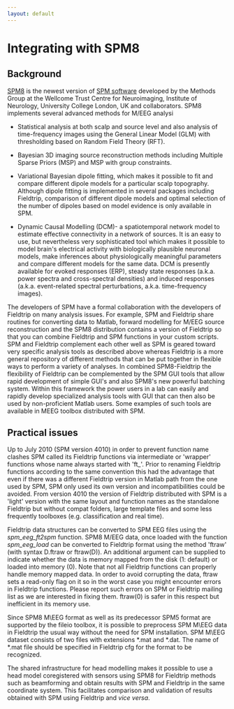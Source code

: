 ```yaml
---
layout: default
---
```


# Integrating with SPM8

## Background

[SPM8](http://www.fil.ion.ucl.ac.uk/spm/software/spm8b/) is the newest version of [SPM software](http://www.fil.ion.ucl.ac.uk/spm/) developed by the Methods Group at the Wellcome Trust Centre for Neuroimaging, Institute of Neurology, University College London, UK and collaborators. SPM8 implements several advanced methods for M/EEG analysi

*  Statistical analysis at both scalp and source level and also analysis of time-frequency images using the General Linear Model (GLM) with thresholding based on Random Field Theory (RFT).

*  Bayesian 3D imaging source reconstruction methods including Multiple Sparse Priors (MSP) and MSP with group constraints.

*  Variational Bayesian dipole fitting, which makes it possible to fit and compare different dipole models for a particular scalp topography. Although dipole fitting is implemented in several packages including Fieldtrip, comparison of different dipole models and optimal selection of the number of dipoles based on model evidence is only available in SPM. 

*  Dynamic Causal Modelling (DCM)- a spatiotemporal network model to estimate effective connectivity in a network of sources. It is an easy to use, but nevertheless very sophisticated tool which makes it possible to model brain's electrical activity with biologically plausible neuronal models, make inferences about physiologically meaningful parameters and compare different models for the same data. DCM is presently available for evoked responses (ERP), steady state responses (a.k.a. power spectra and cross-spectral densities) and induced responses (a.k.a. event-related spectral perturbations, a.k.a. time-frequency images).

The developers of SPM have a formal collaboration with the developers of Fieldtrip on many analysis issues. For example, SPM and Fieldtrip share routines for converting data to Matlab, forward modelling for M/EEG source reconstruction and the SPM8 distribution contains a version of Fieldtrip so that you can combine Fieldtrip and SPM  functions in your custom scripts. SPM and Fieldtrip complement each other well as SPM is geared toward very specific analysis tools as described above whereas Fieldtrip is a more general repository of different methods that can be put together in flexible ways to perform a variety of analyses. In combined SPM8-Fieldtrip the flexibility of Fieldtrip can be complemented by the SPM GUI tools that allow rapid development of simple GUI's and also SPM8's new powerful batching system. Within this framework the power users in a lab
can easily and rapidly develop specialized analysis tools with GUI that can then  also be used by non-proficient Matlab users. Some examples of such tools are available in MEEG toolbox distributed with SPM.
## Practical issues

Up to July 2010 (SPM version 4010) in order to prevent function name clashes SPM called its Fieldtrip functions via intermediate or 'wrapper' functions whose name always started with 'ft_'. Prior to renaming Fieldtrip functions according to the same convention this had the advantage that even if there was a different Fieldtrip version in Matlab path from the one used by SPM, SPM only used its own version and incompatibilities could be avoided. From version 4010 the version of Fieldtrip distributed with SPM is a 'light' version with the same layout and function names as the standalone Fieldtrip but without compat folders, large template files and some less frequently toolboxes (e.g. classification and real time).

Fieldtrip data structures can be converted to SPM EEG files using the *spm_eeg_ft2spm* function.  SPM8 M/EEG data, once loaded with the function *spm_eeg_load* can be converted to Fieldtrip format using the method 'ftraw' (with syntax D.ftraw or ftraw(D)). An additional argument can be supplied to indicate whether the data is memory mapped from the disk (1: default) or loaded into memory (0). Note that not all Fieldtrip functions can properly handle memory mapped data. In order to avoid corrupting the data, ftraw sets a read-only flag on it so in the worst case you might encounter errors in Fieldtrip functions. Please report such errors on SPM or Fieldtrip mailing list as we are interested in fixing them. ftraw(0) is 
safer in this respect but inefficient in its memory use. 

Since SPM8 M\EEG format as well as its predecessor SPM5 format are supported by the fileio toolbox, it is possible to preprocess SPM M\EEG data in Fieldtrip the usual way without the need for SPM installation. SPM M\EEG dataset consists of two files with extensions *.mat and *.dat. The name of *.mat file should be specified in Fieldtrip cfg for the format to be recognized.

The shared infrastructure for head modelling makes it possible to use a head model coregistered with sensors using SPM8 for Fieldtrip methods such as beamforming and obtain results with SPM and Fieldtrip in the same coordinate system. This facilitates comparison and validation of results obtained with SPM using Fieldtrip and *vice versa*.

